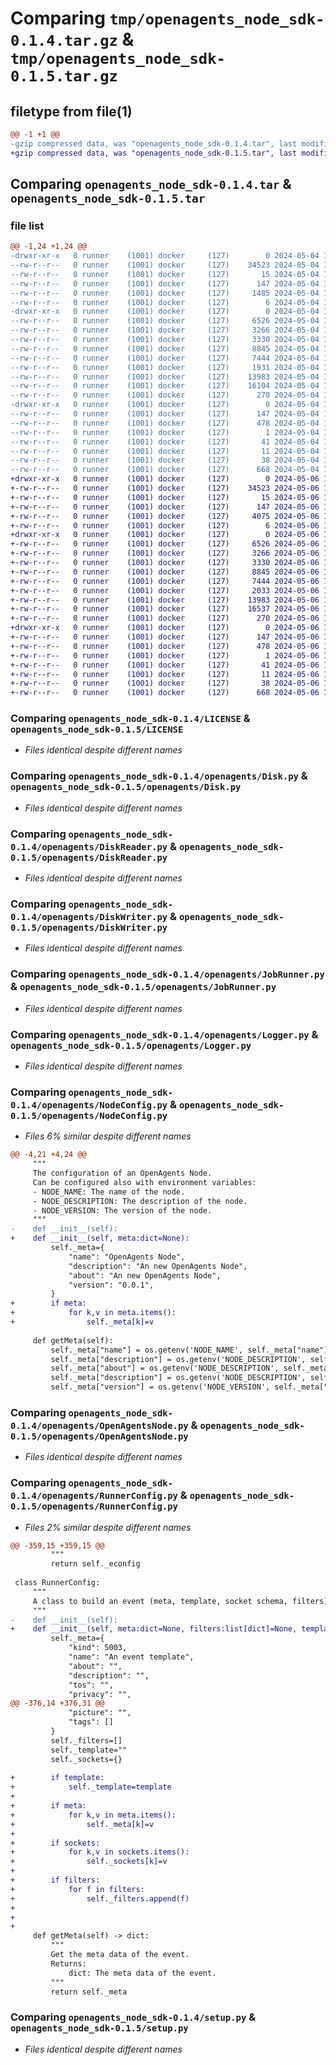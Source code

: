# Comparing `tmp/openagents_node_sdk-0.1.4.tar.gz` & `tmp/openagents_node_sdk-0.1.5.tar.gz`

## filetype from file(1)

```diff
@@ -1 +1 @@
-gzip compressed data, was "openagents_node_sdk-0.1.4.tar", last modified: Sat May  4 12:24:22 2024, max compression
+gzip compressed data, was "openagents_node_sdk-0.1.5.tar", last modified: Mon May  6 15:52:11 2024, max compression
```

## Comparing `openagents_node_sdk-0.1.4.tar` & `openagents_node_sdk-0.1.5.tar`

### file list

```diff
@@ -1,24 +1,24 @@
-drwxr-xr-x   0 runner    (1001) docker     (127)        0 2024-05-04 12:24:22.133051 openagents_node_sdk-0.1.4/
--rw-r--r--   0 runner    (1001) docker     (127)    34523 2024-05-04 12:24:17.000000 openagents_node_sdk-0.1.4/LICENSE
--rw-r--r--   0 runner    (1001) docker     (127)       15 2024-05-04 12:24:17.000000 openagents_node_sdk-0.1.4/MANIFEST.in
--rw-r--r--   0 runner    (1001) docker     (127)      147 2024-05-04 12:24:22.133051 openagents_node_sdk-0.1.4/PKG-INFO
--rw-r--r--   0 runner    (1001) docker     (127)     1485 2024-05-04 12:24:17.000000 openagents_node_sdk-0.1.4/README.md
--rw-r--r--   0 runner    (1001) docker     (127)        6 2024-05-04 12:24:17.000000 openagents_node_sdk-0.1.4/VERSION
-drwxr-xr-x   0 runner    (1001) docker     (127)        0 2024-05-04 12:24:22.133051 openagents_node_sdk-0.1.4/openagents/
--rw-r--r--   0 runner    (1001) docker     (127)     6526 2024-05-04 12:24:17.000000 openagents_node_sdk-0.1.4/openagents/Disk.py
--rw-r--r--   0 runner    (1001) docker     (127)     3266 2024-05-04 12:24:17.000000 openagents_node_sdk-0.1.4/openagents/DiskReader.py
--rw-r--r--   0 runner    (1001) docker     (127)     3330 2024-05-04 12:24:17.000000 openagents_node_sdk-0.1.4/openagents/DiskWriter.py
--rw-r--r--   0 runner    (1001) docker     (127)     8845 2024-05-04 12:24:17.000000 openagents_node_sdk-0.1.4/openagents/JobRunner.py
--rw-r--r--   0 runner    (1001) docker     (127)     7444 2024-05-04 12:24:17.000000 openagents_node_sdk-0.1.4/openagents/Logger.py
--rw-r--r--   0 runner    (1001) docker     (127)     1931 2024-05-04 12:24:17.000000 openagents_node_sdk-0.1.4/openagents/NodeConfig.py
--rw-r--r--   0 runner    (1001) docker     (127)    13983 2024-05-04 12:24:17.000000 openagents_node_sdk-0.1.4/openagents/OpenAgentsNode.py
--rw-r--r--   0 runner    (1001) docker     (127)    16104 2024-05-04 12:24:17.000000 openagents_node_sdk-0.1.4/openagents/RunnerConfig.py
--rw-r--r--   0 runner    (1001) docker     (127)      270 2024-05-04 12:24:17.000000 openagents_node_sdk-0.1.4/openagents/__init__.py
-drwxr-xr-x   0 runner    (1001) docker     (127)        0 2024-05-04 12:24:22.133051 openagents_node_sdk-0.1.4/openagents_node_sdk.egg-info/
--rw-r--r--   0 runner    (1001) docker     (127)      147 2024-05-04 12:24:22.000000 openagents_node_sdk-0.1.4/openagents_node_sdk.egg-info/PKG-INFO
--rw-r--r--   0 runner    (1001) docker     (127)      478 2024-05-04 12:24:22.000000 openagents_node_sdk-0.1.4/openagents_node_sdk.egg-info/SOURCES.txt
--rw-r--r--   0 runner    (1001) docker     (127)        1 2024-05-04 12:24:22.000000 openagents_node_sdk-0.1.4/openagents_node_sdk.egg-info/dependency_links.txt
--rw-r--r--   0 runner    (1001) docker     (127)       41 2024-05-04 12:24:22.000000 openagents_node_sdk-0.1.4/openagents_node_sdk.egg-info/requires.txt
--rw-r--r--   0 runner    (1001) docker     (127)       11 2024-05-04 12:24:22.000000 openagents_node_sdk-0.1.4/openagents_node_sdk.egg-info/top_level.txt
--rw-r--r--   0 runner    (1001) docker     (127)       38 2024-05-04 12:24:22.133051 openagents_node_sdk-0.1.4/setup.cfg
--rw-r--r--   0 runner    (1001) docker     (127)      668 2024-05-04 12:24:17.000000 openagents_node_sdk-0.1.4/setup.py
+drwxr-xr-x   0 runner    (1001) docker     (127)        0 2024-05-06 15:52:11.541254 openagents_node_sdk-0.1.5/
+-rw-r--r--   0 runner    (1001) docker     (127)    34523 2024-05-06 15:52:07.000000 openagents_node_sdk-0.1.5/LICENSE
+-rw-r--r--   0 runner    (1001) docker     (127)       15 2024-05-06 15:52:07.000000 openagents_node_sdk-0.1.5/MANIFEST.in
+-rw-r--r--   0 runner    (1001) docker     (127)      147 2024-05-06 15:52:11.541254 openagents_node_sdk-0.1.5/PKG-INFO
+-rw-r--r--   0 runner    (1001) docker     (127)     4075 2024-05-06 15:52:07.000000 openagents_node_sdk-0.1.5/README.md
+-rw-r--r--   0 runner    (1001) docker     (127)        6 2024-05-06 15:52:07.000000 openagents_node_sdk-0.1.5/VERSION
+drwxr-xr-x   0 runner    (1001) docker     (127)        0 2024-05-06 15:52:11.541254 openagents_node_sdk-0.1.5/openagents/
+-rw-r--r--   0 runner    (1001) docker     (127)     6526 2024-05-06 15:52:07.000000 openagents_node_sdk-0.1.5/openagents/Disk.py
+-rw-r--r--   0 runner    (1001) docker     (127)     3266 2024-05-06 15:52:07.000000 openagents_node_sdk-0.1.5/openagents/DiskReader.py
+-rw-r--r--   0 runner    (1001) docker     (127)     3330 2024-05-06 15:52:07.000000 openagents_node_sdk-0.1.5/openagents/DiskWriter.py
+-rw-r--r--   0 runner    (1001) docker     (127)     8845 2024-05-06 15:52:07.000000 openagents_node_sdk-0.1.5/openagents/JobRunner.py
+-rw-r--r--   0 runner    (1001) docker     (127)     7444 2024-05-06 15:52:07.000000 openagents_node_sdk-0.1.5/openagents/Logger.py
+-rw-r--r--   0 runner    (1001) docker     (127)     2033 2024-05-06 15:52:07.000000 openagents_node_sdk-0.1.5/openagents/NodeConfig.py
+-rw-r--r--   0 runner    (1001) docker     (127)    13983 2024-05-06 15:52:07.000000 openagents_node_sdk-0.1.5/openagents/OpenAgentsNode.py
+-rw-r--r--   0 runner    (1001) docker     (127)    16537 2024-05-06 15:52:07.000000 openagents_node_sdk-0.1.5/openagents/RunnerConfig.py
+-rw-r--r--   0 runner    (1001) docker     (127)      270 2024-05-06 15:52:07.000000 openagents_node_sdk-0.1.5/openagents/__init__.py
+drwxr-xr-x   0 runner    (1001) docker     (127)        0 2024-05-06 15:52:11.541254 openagents_node_sdk-0.1.5/openagents_node_sdk.egg-info/
+-rw-r--r--   0 runner    (1001) docker     (127)      147 2024-05-06 15:52:11.000000 openagents_node_sdk-0.1.5/openagents_node_sdk.egg-info/PKG-INFO
+-rw-r--r--   0 runner    (1001) docker     (127)      478 2024-05-06 15:52:11.000000 openagents_node_sdk-0.1.5/openagents_node_sdk.egg-info/SOURCES.txt
+-rw-r--r--   0 runner    (1001) docker     (127)        1 2024-05-06 15:52:11.000000 openagents_node_sdk-0.1.5/openagents_node_sdk.egg-info/dependency_links.txt
+-rw-r--r--   0 runner    (1001) docker     (127)       41 2024-05-06 15:52:11.000000 openagents_node_sdk-0.1.5/openagents_node_sdk.egg-info/requires.txt
+-rw-r--r--   0 runner    (1001) docker     (127)       11 2024-05-06 15:52:11.000000 openagents_node_sdk-0.1.5/openagents_node_sdk.egg-info/top_level.txt
+-rw-r--r--   0 runner    (1001) docker     (127)       38 2024-05-06 15:52:11.541254 openagents_node_sdk-0.1.5/setup.cfg
+-rw-r--r--   0 runner    (1001) docker     (127)      668 2024-05-06 15:52:07.000000 openagents_node_sdk-0.1.5/setup.py
```

### Comparing `openagents_node_sdk-0.1.4/LICENSE` & `openagents_node_sdk-0.1.5/LICENSE`

 * *Files identical despite different names*

### Comparing `openagents_node_sdk-0.1.4/openagents/Disk.py` & `openagents_node_sdk-0.1.5/openagents/Disk.py`

 * *Files identical despite different names*

### Comparing `openagents_node_sdk-0.1.4/openagents/DiskReader.py` & `openagents_node_sdk-0.1.5/openagents/DiskReader.py`

 * *Files identical despite different names*

### Comparing `openagents_node_sdk-0.1.4/openagents/DiskWriter.py` & `openagents_node_sdk-0.1.5/openagents/DiskWriter.py`

 * *Files identical despite different names*

### Comparing `openagents_node_sdk-0.1.4/openagents/JobRunner.py` & `openagents_node_sdk-0.1.5/openagents/JobRunner.py`

 * *Files identical despite different names*

### Comparing `openagents_node_sdk-0.1.4/openagents/Logger.py` & `openagents_node_sdk-0.1.5/openagents/Logger.py`

 * *Files identical despite different names*

### Comparing `openagents_node_sdk-0.1.4/openagents/NodeConfig.py` & `openagents_node_sdk-0.1.5/openagents/NodeConfig.py`

 * *Files 6% similar despite different names*

```diff
@@ -4,21 +4,24 @@
     """
     The configuration of an OpenAgents Node.
     Can be configured also with environment variables:
     - NODE_NAME: The name of the node.
     - NODE_DESCRIPTION: The description of the node.
     - NODE_VERSION: The version of the node.
     """
-    def __init__(self):
+    def __init__(self, meta:dict=None):
         self._meta={
             "name": "OpenAgents Node",
             "description": "An new OpenAgents Node",
             "about": "An new OpenAgents Node",
             "version": "0.0.1",
         }
+        if meta:
+            for k,v in meta.items():
+                self._meta[k]=v
 
     def getMeta(self):
         self._meta["name"] = os.getenv('NODE_NAME', self._meta["name"])
         self._meta["description"] = os.getenv('NODE_DESCRIPTION', self._meta["description"])
         self._meta["about"] = os.getenv('NODE_DESCRIPTION', self._meta["about"])
         self._meta["description"] = os.getenv('NODE_DESCRIPTION', self._meta["description"])
         self._meta["version"] = os.getenv('NODE_VERSION', self._meta["version"])
```

### Comparing `openagents_node_sdk-0.1.4/openagents/OpenAgentsNode.py` & `openagents_node_sdk-0.1.5/openagents/OpenAgentsNode.py`

 * *Files identical despite different names*

### Comparing `openagents_node_sdk-0.1.4/openagents/RunnerConfig.py` & `openagents_node_sdk-0.1.5/openagents/RunnerConfig.py`

 * *Files 2% similar despite different names*

```diff
@@ -359,15 +359,15 @@
         """
         return self._econfig
 
 class RunnerConfig:
     """
     A class to build an event (meta, template, socket schema, filters).
     """
-    def __init__(self):
+    def __init__(self, meta:dict=None, filters:list[dict]=None, template:str=None, sockets:dict=None):
         self._meta={
             "kind": 5003,
             "name": "An event template",
             "about": "",
             "description": "",
             "tos": "",
             "privacy": "",
@@ -376,14 +376,31 @@
             "picture": "",
             "tags": []
         }
         self._filters=[]
         self._template=""
         self._sockets={}
 
+        if template:
+            self._template=template
+
+        if meta:
+            for k,v in meta.items():
+                self._meta[k]=v
+        
+        if sockets:
+            for k,v in sockets.items():
+                self._sockets[k]=v
+
+        if filters:    
+            for f in filters:
+                self._filters.append(f)
+        
+
+
     def getMeta(self) -> dict:
         """
         Get the meta data of the event.
         Returns:
             dict: The meta data of the event.
         """
         return self._meta
```

### Comparing `openagents_node_sdk-0.1.4/setup.py` & `openagents_node_sdk-0.1.5/setup.py`

 * *Files identical despite different names*

